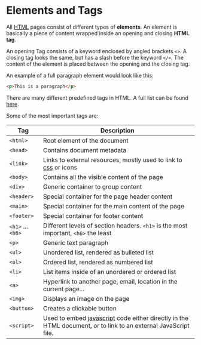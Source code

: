 # Elements and Tags

All [HTML](html.md) pages consist of different types of **elements**. An element is basically a piece of content wrapped inside an opening and closing **HTML tag**.

An opening Tag consists of a keyword enclosed by angled brackets `<>`. A closing tag looks the same, but has a slash before the keyword `</>`. The content of the element is placed between the opening and the closing tag.

An example of a full paragraph element would look like this:

```html
<p>This is a paragraph</p>
```

There are many different predefined tags in HTML. A full list can be found [here](https://developer.mozilla.org/en-US/docs/Web/HTML/Element).

Some of the most important tags are:


| Tag               | Description                                                                                                                     |
| ----------------- | ------------------------------------------------------------------------------------------------------------------------------- |
| `<html>`          | Root element of the document                                                                                                    |
| `<head>`          | Contains document metadata                                                                                                      |
| `<link>`          | Links to external resources, mostly used to link to [css](css.md) or icons                                                      |
| `<body>`          | Contains all the visible content of the page                                                                                    |
| `<div>`           | Generic container to group content                                                                                              |
| `<header>`        | Special container for the page header content                                                                                   |
| `<main>`          | Special container for the main content of the page                                                                              |
| `<footer>`        | Special container for footer content                                                                                            |
| `<h1>` ... `<h6>` | Different levels of section headers. `<h1>` is the most important, `<h6>` the least                                             |
| `<p>`             | Generic text paragraph                                                                                                          |
| `<ul>`            | Unordered list, rendered as bulleted list                                                                                       |
| `<ol>`            | Ordered list, rendered as numbered list                                                                                         |
| `<li>`            | List items inside of an unordered or ordered list                                                                               |
| `<a>`             | Hyperlink to another page, email, location in the current page...                                                               |
| `<img>`           | Displays an image on the page                                                                                                   |
| `<button>`        | Creates a clickable button                                                                                                      |
| `<script>`        | Used to embed [javascript](javascript.md) code either directly in the HTML document, or to link to an external JavaScript file. |